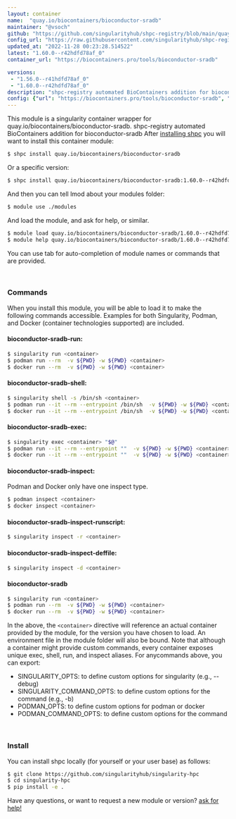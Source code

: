 ```yaml
---
layout: container
name:  "quay.io/biocontainers/bioconductor-sradb"
maintainer: "@vsoch"
github: "https://github.com/singularityhub/shpc-registry/blob/main/quay.io/biocontainers/bioconductor-sradb/container.yaml"
config_url: "https://raw.githubusercontent.com/singularityhub/shpc-registry/main/quay.io/biocontainers/bioconductor-sradb/container.yaml"
updated_at: "2022-11-28 00:23:28.514522"
latest: "1.60.0--r42hdfd78af_0"
container_url: "https://biocontainers.pro/tools/bioconductor-sradb"

versions:
 - "1.56.0--r41hdfd78af_0"
 - "1.60.0--r42hdfd78af_0"
description: "shpc-registry automated BioContainers addition for bioconductor-sradb"
config: {"url": "https://biocontainers.pro/tools/bioconductor-sradb", "maintainer": "@vsoch", "description": "shpc-registry automated BioContainers addition for bioconductor-sradb", "latest": {"1.60.0--r42hdfd78af_0": "sha256:c4f9126b70c801baf1436e2fb78503d612c26d0a2e76fd608d685fb72fc75469"}, "tags": {"1.56.0--r41hdfd78af_0": "sha256:96a13344d1468817f1fa13295ac580512db44f4e6bd328684b157ced932f340e", "1.60.0--r42hdfd78af_0": "sha256:c4f9126b70c801baf1436e2fb78503d612c26d0a2e76fd608d685fb72fc75469"}, "docker": "quay.io/biocontainers/bioconductor-sradb"}
---
```


This module is a singularity container wrapper for quay.io/biocontainers/bioconductor-sradb.
shpc-registry automated BioContainers addition for bioconductor-sradb
After [installing shpc](#install) you will want to install this container module:


```bash
$ shpc install quay.io/biocontainers/bioconductor-sradb
```

Or a specific version:

```bash
$ shpc install quay.io/biocontainers/bioconductor-sradb:1.60.0--r42hdfd78af_0
```

And then you can tell lmod about your modules folder:

```bash
$ module use ./modules
```

And load the module, and ask for help, or similar.

```bash
$ module load quay.io/biocontainers/bioconductor-sradb/1.60.0--r42hdfd78af_0
$ module help quay.io/biocontainers/bioconductor-sradb/1.60.0--r42hdfd78af_0
```

You can use tab for auto-completion of module names or commands that are provided.

<br>

### Commands

When you install this module, you will be able to load it to make the following commands accessible.
Examples for both Singularity, Podman, and Docker (container technologies supported) are included.

#### bioconductor-sradb-run:

```bash
$ singularity run <container>
$ podman run --rm  -v ${PWD} -w ${PWD} <container>
$ docker run --rm  -v ${PWD} -w ${PWD} <container>
```

#### bioconductor-sradb-shell:

```bash
$ singularity shell -s /bin/sh <container>
$ podman run --it --rm --entrypoint /bin/sh  -v ${PWD} -w ${PWD} <container>
$ docker run --it --rm --entrypoint /bin/sh  -v ${PWD} -w ${PWD} <container>
```

#### bioconductor-sradb-exec:

```bash
$ singularity exec <container> "$@"
$ podman run --it --rm --entrypoint ""  -v ${PWD} -w ${PWD} <container> "$@"
$ docker run --it --rm --entrypoint ""  -v ${PWD} -w ${PWD} <container> "$@"
```

#### bioconductor-sradb-inspect:

Podman and Docker only have one inspect type.

```bash
$ podman inspect <container>
$ docker inspect <container>
```

#### bioconductor-sradb-inspect-runscript:

```bash
$ singularity inspect -r <container>
```

#### bioconductor-sradb-inspect-deffile:

```bash
$ singularity inspect -d <container>
```



#### bioconductor-sradb

```bash
$ singularity run <container>
$ podman run --rm  -v ${PWD} -w ${PWD} <container>
$ docker run --rm  -v ${PWD} -w ${PWD} <container>
```


In the above, the `<container>` directive will reference an actual container provided
by the module, for the version you have chosen to load. An environment file in the
module folder will also be bound. Note that although a container
might provide custom commands, every container exposes unique exec, shell, run, and
inspect aliases. For anycommands above, you can export:

 - SINGULARITY_OPTS: to define custom options for singularity (e.g., --debug)
 - SINGULARITY_COMMAND_OPTS: to define custom options for the command (e.g., -b)
 - PODMAN_OPTS: to define custom options for podman or docker
 - PODMAN_COMMAND_OPTS: to define custom options for the command

<br>

### Install

You can install shpc locally (for yourself or your user base) as follows:

```bash
$ git clone https://github.com/singularityhub/singularity-hpc
$ cd singularity-hpc
$ pip install -e .
```

Have any questions, or want to request a new module or version? [ask for help!](https://github.com/singularityhub/singularity-hpc/issues)